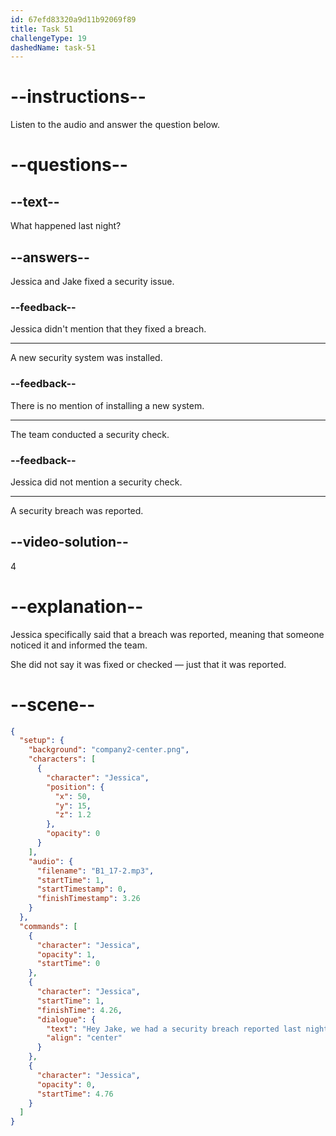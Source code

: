 ```yaml
---
id: 67efd83320a9d11b92069f89
title: Task 51
challengeType: 19
dashedName: task-51
---
```


<!-- (audio) Jessica: Hey Jake, we had a security breach reported last night. -->

# --instructions--

Listen to the audio and answer the question below.

# --questions--

## --text--

What happened last night?

## --answers--

Jessica and Jake fixed a security issue.

### --feedback--

Jessica didn't mention that they fixed a breach.

---

A new security system was installed.

### --feedback--

There is no mention of installing a new system.

---

The team conducted a security check.

### --feedback--

Jessica did not mention a security check.

---

A security breach was reported.

## --video-solution--

4

# --explanation--

Jessica specifically said that a breach was reported, meaning that someone noticed it and informed the team.

She did not say it was fixed or checked — just that it was reported.

# --scene--

```json
{
  "setup": {
    "background": "company2-center.png",
    "characters": [
      {
        "character": "Jessica",
        "position": {
          "x": 50,
          "y": 15,
          "z": 1.2
        },
        "opacity": 0
      }
    ],
    "audio": {
      "filename": "B1_17-2.mp3",
      "startTime": 1,
      "startTimestamp": 0,
      "finishTimestamp": 3.26
    }
  },
  "commands": [
    {
      "character": "Jessica",
      "opacity": 1,
      "startTime": 0
    },
    {
      "character": "Jessica",
      "startTime": 1,
      "finishTime": 4.26,
      "dialogue": {
        "text": "Hey Jake, we had a security breach reported last night.",
        "align": "center"
      }
    },
    {
      "character": "Jessica",
      "opacity": 0,
      "startTime": 4.76
    }
  ]
}
```
